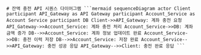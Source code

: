 <pre><code># 잔액 충전 API 시퀀스 다이어그램 ```mermaid sequenceDiagram actor Client participant API_Gateway as API Gateway participant Account_Service as Account Service participant DB Client->>API_Gateway: 계좌 충전 요청 API_Gateway->>Account_Service: 계좌 충전 처리 Account_Service->>DB: 계좌 금액 증가 DB-->>Account_Service: 계좌 정보 업데이트 완료 Account_Service->>DB: 충전 이력 저장 DB-->>Account_Service: 저장 완료 Account_Service-->>API_Gateway: 충전 성공 응답 API_Gateway-->>Client: 충전 완료 응답 ``` </code></pre>